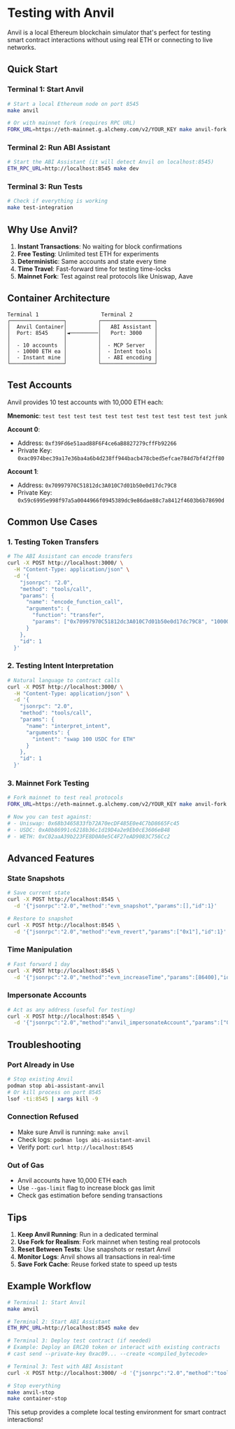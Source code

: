 # Testing with Anvil

Anvil is a local Ethereum blockchain simulator that's perfect for testing smart contract interactions without using real ETH or connecting to live networks.

## Quick Start

### Terminal 1: Start Anvil
```bash
# Start a local Ethereum node on port 8545
make anvil

# Or with mainnet fork (requires RPC URL)
FORK_URL=https://eth-mainnet.g.alchemy.com/v2/YOUR_KEY make anvil-fork
```

### Terminal 2: Run ABI Assistant
```bash
# Start the ABI Assistant (it will detect Anvil on localhost:8545)
ETH_RPC_URL=http://localhost:8545 make dev
```

### Terminal 3: Run Tests
```bash
# Check if everything is working
make test-integration
```

## Why Use Anvil?

1. **Instant Transactions**: No waiting for block confirmations
2. **Free Testing**: Unlimited test ETH for experiments
3. **Deterministic**: Same accounts and state every time
4. **Time Travel**: Fast-forward time for testing time-locks
5. **Mainnet Fork**: Test against real protocols like Uniswap, Aave

## Container Architecture

```
Terminal 1                    Terminal 2
┌─────────────────┐          ┌─────────────────┐
│  Anvil Container│          │   ABI Assistant │
│  Port: 8545     │◄─────────│   Port: 3000    │
│                 │          │                 │
│  - 10 accounts  │          │  - MCP Server   │
│  - 10000 ETH ea │          │  - Intent tools │
│  - Instant mine │          │  - ABI encoding │
└─────────────────┘          └─────────────────┘
```

## Test Accounts

Anvil provides 10 test accounts with 10,000 ETH each:

**Mnemonic**: `test test test test test test test test test test test junk`

**Account 0**: 
- Address: `0xf39Fd6e51aad88F6F4ce6aB8827279cffFb92266`
- Private Key: `0xac0974bec39a17e36ba4a6b4d238ff944bacb478cbed5efcae784d7bf4f2ff80`

**Account 1**:
- Address: `0x70997970C51812dc3A010C7d01b50e0d17dc79C8`
- Private Key: `0x59c6995e998f97a5a0044966f0945389dc9e86dae88c7a8412f4603b6b78690d`

## Common Use Cases

### 1. Testing Token Transfers
```bash
# The ABI Assistant can encode transfers
curl -X POST http://localhost:3000/ \
  -H "Content-Type: application/json" \
  -d '{
    "jsonrpc": "2.0",
    "method": "tools/call",
    "params": {
      "name": "encode_function_call",
      "arguments": {
        "function": "transfer",
        "params": ["0x70997970C51812dc3A010C7d01b50e0d17dc79C8", "1000000000000000000"]
      }
    },
    "id": 1
  }'
```

### 2. Testing Intent Interpretation
```bash
# Natural language to contract calls
curl -X POST http://localhost:3000/ \
  -H "Content-Type: application/json" \
  -d '{
    "jsonrpc": "2.0",
    "method": "tools/call",
    "params": {
      "name": "interpret_intent",
      "arguments": {
        "intent": "swap 100 USDC for ETH"
      }
    },
    "id": 1
  }'
```

### 3. Mainnet Fork Testing
```bash
# Fork mainnet to test real protocols
FORK_URL=https://eth-mainnet.g.alchemy.com/v2/YOUR_KEY make anvil-fork

# Now you can test against:
# - Uniswap: 0x68b3465833fb72A70ecDF485E0e4C7bD8665Fc45
# - USDC: 0xA0b86991c6218b36c1d19D4a2e9Eb0cE3606eB48
# - WETH: 0xC02aaA39b223FE8D0A0e5C4F27eAD9083C756Cc2
```

## Advanced Features

### State Snapshots
```bash
# Save current state
curl -X POST http://localhost:8545 \
  -d '{"jsonrpc":"2.0","method":"evm_snapshot","params":[],"id":1}'

# Restore to snapshot
curl -X POST http://localhost:8545 \
  -d '{"jsonrpc":"2.0","method":"evm_revert","params":["0x1"],"id":1}'
```

### Time Manipulation
```bash
# Fast forward 1 day
curl -X POST http://localhost:8545 \
  -d '{"jsonrpc":"2.0","method":"evm_increaseTime","params":[86400],"id":1}'
```

### Impersonate Accounts
```bash
# Act as any address (useful for testing)
curl -X POST http://localhost:8545 \
  -d '{"jsonrpc":"2.0","method":"anvil_impersonateAccount","params":["0x..."],"id":1}'
```

## Troubleshooting

### Port Already in Use
```bash
# Stop existing Anvil
podman stop abi-assistant-anvil
# Or kill process on port 8545
lsof -ti:8545 | xargs kill -9
```

### Connection Refused
- Make sure Anvil is running: `make anvil`
- Check logs: `podman logs abi-assistant-anvil`
- Verify port: `curl http://localhost:8545`

### Out of Gas
- Anvil accounts have 10,000 ETH each
- Use `--gas-limit` flag to increase block gas limit
- Check gas estimation before sending transactions

## Tips

1. **Keep Anvil Running**: Run in a dedicated terminal
2. **Use Fork for Realism**: Fork mainnet when testing real protocols
3. **Reset Between Tests**: Use snapshots or restart Anvil
4. **Monitor Logs**: Anvil shows all transactions in real-time
5. **Save Fork Cache**: Reuse forked state to speed up tests

## Example Workflow

```bash
# Terminal 1: Start Anvil
make anvil

# Terminal 2: Start ABI Assistant
ETH_RPC_URL=http://localhost:8545 make dev

# Terminal 3: Deploy test contract (if needed)
# Example: Deploy an ERC20 token or interact with existing contracts
# cast send --private-key 0xac09... --create <compiled_bytecode>

# Terminal 3: Test with ABI Assistant
curl -X POST http://localhost:3000/ -d '{"jsonrpc":"2.0","method":"tools/call","params":{...}}'

# Stop everything
make anvil-stop
make container-stop
```

This setup provides a complete local testing environment for smart contract interactions!